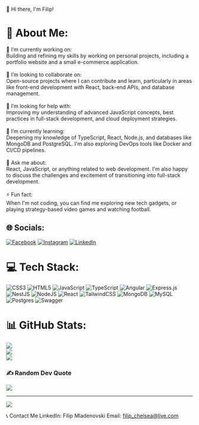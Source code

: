 👋 Hi there, I'm Filip!

# 💫 About Me:
🔭 I’m currently working on:<br>Building and refining my skills by working on personal projects, including a portfolio website and a small e-commerce application.<br><br>👯 I’m looking to collaborate on:<br>Open-source projects where I can contribute and learn, particularly in areas like front-end development with React, back-end APIs, and database management.<br><br>🤝 I’m looking for help with:<br>Improving my understanding of advanced JavaScript concepts, best practices in full-stack development, and cloud deployment strategies.<br><br>🌱 I’m currently learning:<br>Deepening my knowledge of TypeScript, React, Node.js, and databases like MongoDB and PostgreSQL. I'm also exploring DevOps tools like Docker and CI/CD pipelines.<br><br>💬 Ask me about:<br>React, JavaScript, or anything related to web development. I'm also happy to discuss the challenges and excitement of transitioning into full-stack development.<br><br>⚡ Fun fact:<br>When I'm not coding, you can find me exploring new tech gadgets, or playing strategy-based video games and watching football.


## 🌐 Socials:
[![Facebook](https://img.shields.io/badge/Facebook-%231877F2.svg?logo=Facebook&logoColor=white)](https://www.facebook.com/profile.php?id=1558255580) [![Instagram](https://img.shields.io/badge/Instagram-%23E4405F.svg?logo=Instagram&logoColor=white)](https://www.instagram.com/mladenovski.filip/) [![LinkedIn](https://img.shields.io/badge/LinkedIn-%230077B5.svg?logo=linkedin&logoColor=white)](https://www.linkedin.com/in/filip-mladenovski-abb242305/) 

# 💻 Tech Stack:
![CSS3](https://img.shields.io/badge/css3-%231572B6.svg?style=for-the-badge&logo=css3&logoColor=white) ![HTML5](https://img.shields.io/badge/html5-%23E34F26.svg?style=for-the-badge&logo=html5&logoColor=white) ![JavaScript](https://img.shields.io/badge/javascript-%23323330.svg?style=for-the-badge&logo=javascript&logoColor=%23F7DF1E) ![TypeScript](https://img.shields.io/badge/typescript-%23007ACC.svg?style=for-the-badge&logo=typescript&logoColor=white) ![Angular](https://img.shields.io/badge/angular-%23DD0031.svg?style=for-the-badge&logo=angular&logoColor=white) ![Express.js](https://img.shields.io/badge/express.js-%23404d59.svg?style=for-the-badge&logo=express&logoColor=%2361DAFB) ![NestJS](https://img.shields.io/badge/nestjs-%23E0234E.svg?style=for-the-badge&logo=nestjs&logoColor=white) ![NodeJS](https://img.shields.io/badge/node.js-6DA55F?style=for-the-badge&logo=node.js&logoColor=white) ![React](https://img.shields.io/badge/react-%2320232a.svg?style=for-the-badge&logo=react&logoColor=%2361DAFB) ![TailwindCSS](https://img.shields.io/badge/tailwindcss-%2338B2AC.svg?style=for-the-badge&logo=tailwind-css&logoColor=white) ![MongoDB](https://img.shields.io/badge/MongoDB-%234ea94b.svg?style=for-the-badge&logo=mongodb&logoColor=white) ![MySQL](https://img.shields.io/badge/mysql-4479A1.svg?style=for-the-badge&logo=mysql&logoColor=white) ![Postgres](https://img.shields.io/badge/postgres-%23316192.svg?style=for-the-badge&logo=postgresql&logoColor=white) ![Swagger](https://img.shields.io/badge/-Swagger-%23Clojure?style=for-the-badge&logo=swagger&logoColor=white)
# 📊 GitHub Stats:
![](https://github-readme-stats.vercel.app/api?username=FilipMladenovski&theme=dark&hide_border=false&include_all_commits=true&count_private=true)<br/>
![](https://github-readme-streak-stats.herokuapp.com/?user=FilipMladenovski&theme=dark&hide_border=false)<br/>
![](https://github-readme-stats.vercel.app/api/top-langs/?username=FilipMladenovski&theme=dark&hide_border=false&include_all_commits=true&count_private=true&layout=compact)

### ✍️ Random Dev Quote
![](https://quotes-github-readme.vercel.app/api?type=horizontal&theme=radical)

---
[![](https://visitcount.itsvg.in/api?id=FilipMladenovski&icon=0&color=1)](https://visitcount.itsvg.in)

📞 Contact Me
LinkedIn: Filip Mladenovski
Email: filip_chelsea@live.com

<!-- Proudly created with GPRM ( https://gprm.itsvg.in ) -->
